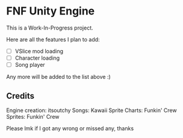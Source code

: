 # FNF Unity Engine
This is a Work-In-Progress project.

Here are all the features I plan to add:

- [ ] VSlice mod loading
- [ ] Character loading
- [ ] Song player

Any more will be added to the list above :)

## Credits
Engine creation: itsoutchy
Songs: Kawaii Sprite
Charts: Funkin' Crew
Sprites: Funkin' Crew

Please lmk if I got any wrong or missed any, thanks
